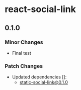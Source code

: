 # react-social-link

## 0.1.0

### Minor Changes

- Final test

### Patch Changes

- Updated dependencies []:
  - static-social-link@0.1.0
